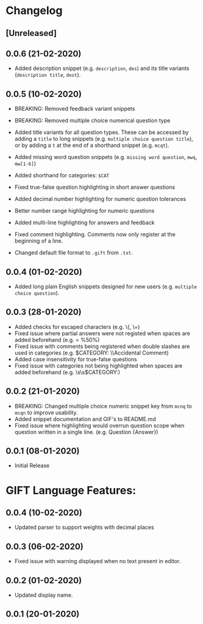 # Changelog

## [Unreleased]

## 0.0.6 (21-02-2020)

- Added description snippet (e.g. `description`, `des`) and its title variants (`description title`, `dest`).

## 0.0.5 (10-02-2020)

- BREAKING: Removed feedback variant snippets
- BREAKING: Removed multiple choice numerical question type
- Added title variants for all question types. These can be accessed by adding a `title` to long snippets (e.g. `multiple choice question title`), or by adding a `t` at the end of a shorthand snippet (e.g. `mcqt`).
- Added missing word question snippets (e.g. `missing word question`, `mwq`, `mw[1-6]`)
- Added shorthand for categories: `$CAT`

- Fixed true-false question highlighting in short answer questions
- Added decimal number highlighting for numeric question tolerances
- Better number range highlighting for numeric questions
- Added multi-line highlighting for answers and feedback
- Fixed comment highlighting. Comments now only register at the beginning of a line.
- Changed default file format to `.gift` from `.txt`.

## 0.0.4 (01-02-2020)

- Added long plain English snippets designed for new users (e.g. `multiple choice question`).

## 0.0.3 (28-01-2020)

- Added checks for escaped characters (e.g. \\{, \\=)
- Fixed issue where partial answers were not registed when spaces are added beforehand (e.g. = %50%)
- Fixed issue with comments being registered when double slashes are used in categories (e.g. $CATEGORY: \\\Accidental Comment)
- Added case insensitivity for true-false questions
- Fixed issue with categories not being highlighted when spaces are added beforehand (e.g. \s\s$CATEGORY:)

## 0.0.2 (21-01-2020)

- BREAKING: Changed multiple choice numeric snippet key from `mcnq` to `mcqn` to improve usability.
- Added snippet documentation and GIF's to README.md
- Fixed issue where highlighting would overrun question scope when question written in a single line. (e.g. Question {Answer})

## 0.0.1 (08-01-2020)

- Initial Release


# GIFT Language Features:

## 0.0.4 (10-02-2020)

- Updated parser to support weights with decimal places

## 0.0.3 (06-02-2020)

- Fixed issue with warning displayed when no text present in editor.

## 0.0.2 (01-02-2020)

- Updated display name.

## 0.0.1 (20-01-2020)



